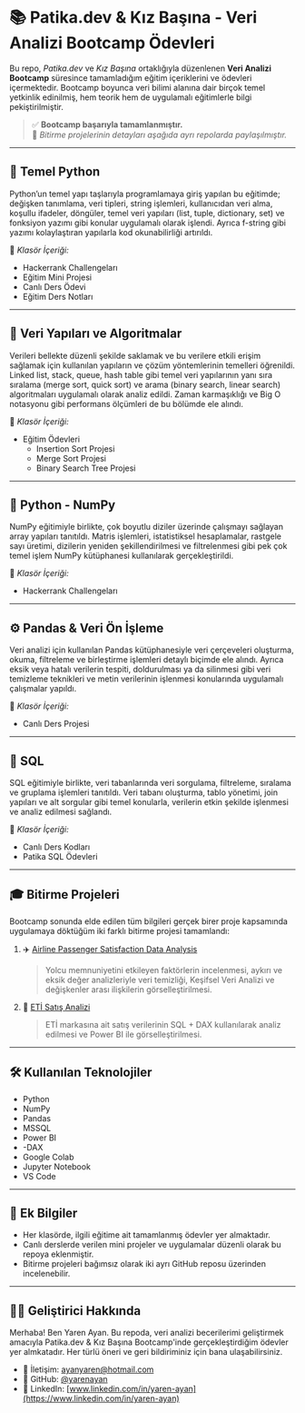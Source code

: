 # 📚 Patika.dev & Kız Başına - Veri Analizi Bootcamp Ödevleri

Bu repo, *Patika.dev* ve *Kız Başına* ortaklığıyla düzenlenen **Veri Analizi Bootcamp** süresince tamamladığım eğitim içeriklerini ve ödevleri içermektedir. Bootcamp boyunca veri bilimi alanına dair birçok temel yetkinlik edinilmiş, hem teorik hem de uygulamalı eğitimlerle bilgi pekiştirilmiştir.

> ✅ **Bootcamp başarıyla tamamlanmıştır.**  
> 📌 *Bitirme projelerinin detayları aşağıda ayrı repolarda paylaşılmıştır.*

---

## 🐍 Temel Python

Python’un temel yapı taşlarıyla programlamaya giriş yapılan bu eğitimde; değişken tanımlama, veri tipleri, string işlemleri, kullanıcıdan veri alma, koşullu ifadeler, döngüler, temel veri yapıları (list, tuple, dictionary, set) ve fonksiyon yazımı gibi konular uygulamalı olarak işlendi. Ayrıca f-string gibi yazımı kolaylaştıran yapılarla kod okunabilirliği artırıldı.

📌 *Klasör İçeriği:*
- Hackerrank Challengeları
- Eğitim Mini Projesi
- Canlı Ders Ödevi
- Eğitim Ders Notları

---

## 🧠 Veri Yapıları ve Algoritmalar

Verileri bellekte düzenli şekilde saklamak ve bu verilere etkili erişim sağlamak için kullanılan yapıların ve çözüm yöntemlerinin temelleri öğrenildi. Linked list, stack, queue, hash table gibi temel veri yapılarının yanı sıra sıralama (merge sort, quick sort) ve arama (binary search, linear search) algoritmaları uygulamalı olarak analiz edildi. Zaman karmaşıklığı ve Big O notasyonu gibi performans ölçümleri de bu bölümde ele alındı.

📌 *Klasör İçeriği:*
- Eğitim Ödevleri
  - Insertion Sort Projesi
  - Merge Sort Projesi
  - Binary Search Tree Projesi

---

## 🧮 Python - NumPy

NumPy eğitimiyle birlikte, çok boyutlu diziler üzerinde çalışmayı sağlayan array yapıları tanıtıldı. Matris işlemleri, istatistiksel hesaplamalar, rastgele sayı üretimi, dizilerin yeniden şekillendirilmesi ve filtrelenmesi gibi pek çok temel işlem NumPy kütüphanesi kullanılarak gerçekleştirildi.

📌 *Klasör İçeriği:*
- Hackerrank Challengeları

---

## ⚙ Pandas & Veri Ön İşleme

Veri analizi için kullanılan Pandas kütüphanesiyle veri çerçeveleri oluşturma, okuma, filtreleme ve birleştirme işlemleri detaylı biçimde ele alındı. Ayrıca eksik veya hatalı verilerin tespiti, doldurulması ya da silinmesi gibi veri temizleme teknikleri ve metin verilerinin işlenmesi konularında uygulamalı çalışmalar yapıldı.

📌 *Klasör İçeriği:*
- Canlı Ders Projesi

---

## 📅 SQL 

SQL eğitimiyle birlikte, veri tabanlarında veri sorgulama, filtreleme, sıralama ve gruplama işlemleri tanıtıldı. Veri tabanı oluşturma, tablo yönetimi, join yapıları ve alt sorgular gibi temel konularla, verilerin etkin şekilde işlenmesi ve analiz edilmesi sağlandı.

📌 *Klasör İçeriği:*
- Canlı Ders Kodları
- Patika SQL Ödevleri

---

## 🎓 Bitirme Projeleri

Bootcamp sonunda elde edilen tüm bilgileri gerçek birer proje kapsamında uygulamaya döktüğüm iki farklı bitirme projesi tamamlandı:

1. ✈️ [Airline Passenger Satisfaction Data Analysis](https://github.com/YarenAyan/Airline-Passenger-Satisfaction-Data-Analysis)  
   > Yolcu memnuniyetini etkileyen faktörlerin incelenmesi, aykırı ve eksik değer analizleriyle veri temizliği, Keşifsel Veri Analizi ve değişkenler arası ilişkilerin görselleştirilmesi.

2. 🍪 [ETİ Satış Analizi](https://github.com/YarenAyan/ETI-Satis-Analizi)  
   > ETİ markasına ait satış verilerinin SQL + DAX kullanılarak analiz edilmesi ve Power BI ile görselleştirilmesi.

---

## 🛠 Kullanılan Teknolojiler

- Python  
- NumPy  
- Pandas  
- MSSQL  
- Power BI
- -DAX 
- Google Colab  
- Jupyter Notebook  
- VS Code  

---

## 🚀 Ek Bilgiler

- Her klasörde, ilgili eğitime ait tamamlanmış ödevler yer almaktadır.
- Canlı derslerde verilen mini projeler ve uygulamalar düzenli olarak bu repoya eklenmiştir.
- Bitirme projeleri bağımsız olarak iki ayrı GitHub reposu üzerinden incelenebilir.

---

## 👩‍💻 Geliştirici Hakkında

Merhaba! Ben Yaren Ayan. Bu repoda, veri analizi becerilerimi geliştirmek amacıyla Patika.dev & Kız Başına Bootcamp'inde gerçekleştirdiğim ödevler yer almkatadır. Her türlü öneri ve geri bildiriminiz için bana ulaşabilirsiniz.

* 📧 İletişim: ayanyaren@hotmail.com
* 📌 GitHub: [@yarenayan](https://github.com/yarenayan)  
* 🔗 LinkedIn: [www.linkedin.com/in/yaren-ayan](https://www.linkedin.com/in/yaren-ayan)


